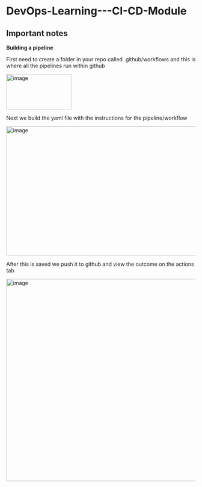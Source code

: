 # DevOps-Learning---CI-CD-Module






Important notes
---
**Building a pipeline**

First need to create a folder in your repo called .github/workflows and this is where all the pipelines run within github

<img width="173" height="94" alt="image" src="https://github.com/user-attachments/assets/c7d6b94a-f46a-4157-bcc6-7686b4373614" />

Next we build the yaml file with the instructions for the pipeline/workflow

<img width="527" height="344" alt="image" src="https://github.com/user-attachments/assets/b3e5b739-c014-40b9-8ab9-07fe31e53d55" />

After this is saved we push it to github and view the outcome on the actions tab

<img width="1232" height="538" alt="image" src="https://github.com/user-attachments/assets/f3dd0196-ace9-4161-88f6-766eea83f200" />
